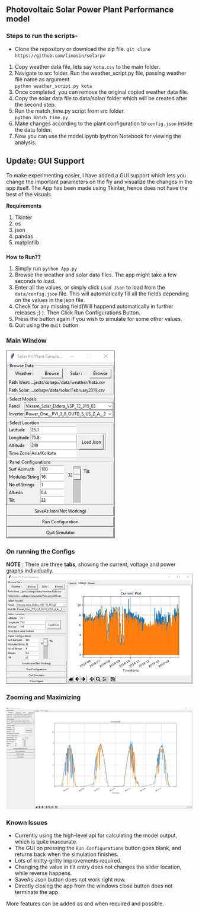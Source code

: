 ## Photovoltaic Solar Power Plant Performance model

### Steps to run the scripts-
- Clone the repository or download the zip file.
`git clone https://github.com/limosin/solarpv`
1. Copy weather data file, lets say `kota.csv` to the main folder.
2. Navigate to src folder. Run the weather_script.py file, passing weather file name as argument.<br>
      `python weather_script.py kota`
3. Once completed, you can remove the original copied weather data file.
4. Copy the solar data file to data/solar/ folder which will be created after the second step.
5. Run the match_time.py script from src folder.<br>
      `python match_time.py`
6. Make changes according to the plant configuration to `config.json` inside the data folder.
7. Now you can use the model.ipynb Ipython Notebook for viewing the analysis.

## Update: GUI Support

<p>To make experimenting easier, I have added a GUI support which lets you change the important parameters on the fly and visualize the changes in the app itself. The App has been made using Tkinter, hence does not have the best of the visuals
      
__Requirements__
1. Tkinter
2. os
3. json
4. pandas
5. matplotlib

###
__How to Run??__
1. Simply run `python App.py`
2. Browse the weather and solar data files. The app might take a few seconds to load.
3. Enter all the values, or simply click `Load Json` to load from the `data/config.json` file. This will automatically fill all the fields depending on the values in the json file.
4. Check for any missing field(Will happend automatically in further releases ;) ). Then Click Run Configurations Button.
5. Press the button  again if you wish to simulate for some other values.
6. Quit using the `Quit` button. 

### Main Window
![Main Window](/media/gui_main.png)

### On running the Configs
__NOTE__ : There are three __tabs__, showing the current, voltage and power graphs individually.
![Main Window](/media/gui_run1.png)

### Zooming and Maximizing
![Main Window](/media/gui_run2.png)
      
### Known Issues
- Currently using the high-level api for calculating the model output, which is quite inaccurate.
- The GUI on pressing the `Run Configurations` button goes blank, and returns back when the simulation finishes.
- Lots of knitty-gritty improvements required.
- Changing the value in tilt entry does not changes the slider location, while reverse happens.
- SaveAs Json button does not work right now.
- Directly closing the app from the windows close button does not terminate the app.

More features can be added as and when required and possible.
